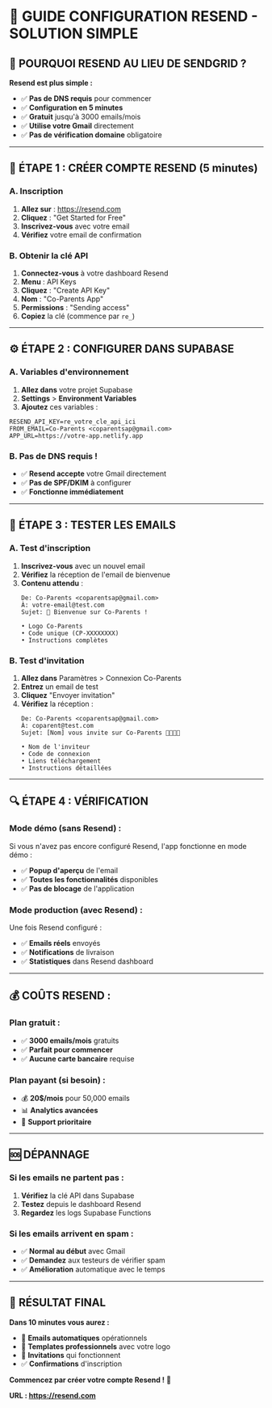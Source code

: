 # 📧 GUIDE CONFIGURATION RESEND - SOLUTION SIMPLE

## 🎯 **POURQUOI RESEND AU LIEU DE SENDGRID ?**

**Resend est plus simple :**
- ✅ **Pas de DNS requis** pour commencer
- ✅ **Configuration en 5 minutes**
- ✅ **Gratuit** jusqu'à 3000 emails/mois
- ✅ **Utilise votre Gmail** directement
- ✅ **Pas de vérification domaine** obligatoire

---

## 🚀 **ÉTAPE 1 : CRÉER COMPTE RESEND (5 minutes)**

### **A. Inscription**
1. **Allez sur** : https://resend.com
2. **Cliquez** : "Get Started for Free"
3. **Inscrivez-vous** avec votre email
4. **Vérifiez** votre email de confirmation

### **B. Obtenir la clé API**
1. **Connectez-vous** à votre dashboard Resend
2. **Menu** : API Keys
3. **Cliquez** : "Create API Key"
4. **Nom** : "Co-Parents App"
5. **Permissions** : "Sending access"
6. **Copiez** la clé (commence par `re_`)

---

## ⚙️ **ÉTAPE 2 : CONFIGURER DANS SUPABASE**

### **A. Variables d'environnement**
1. **Allez dans** votre projet Supabase
2. **Settings** > **Environment Variables**
3. **Ajoutez** ces variables :

```
RESEND_API_KEY=re_votre_cle_api_ici
FROM_EMAIL=Co-Parents <coparentsap@gmail.com>
APP_URL=https://votre-app.netlify.app
```

### **B. Pas de DNS requis !**
- ✅ **Resend accepte** votre Gmail directement
- ✅ **Pas de SPF/DKIM** à configurer
- ✅ **Fonctionne immédiatement**

---

## 📧 **ÉTAPE 3 : TESTER LES EMAILS**

### **A. Test d'inscription**
1. **Inscrivez-vous** avec un nouvel email
2. **Vérifiez** la réception de l'email de bienvenue
3. **Contenu attendu** :
   ```
   De: Co-Parents <coparentsap@gmail.com>
   À: votre-email@test.com
   Sujet: 🎉 Bienvenue sur Co-Parents !
   
   • Logo Co-Parents
   • Code unique (CP-XXXXXXXX)
   • Instructions complètes
   ```

### **B. Test d'invitation**
1. **Allez dans** Paramètres > Connexion Co-Parents
2. **Entrez** un email de test
3. **Cliquez** "Envoyer invitation"
4. **Vérifiez** la réception :
   ```
   De: Co-Parents <coparentsap@gmail.com>
   À: coparent@test.com
   Sujet: [Nom] vous invite sur Co-Parents 👨‍👩‍👧‍👦
   
   • Nom de l'inviteur
   • Code de connexion
   • Liens téléchargement
   • Instructions détaillées
   ```

---

## 🔍 **ÉTAPE 4 : VÉRIFICATION**

### **Mode démo (sans Resend) :**
Si vous n'avez pas encore configuré Resend, l'app fonctionne en mode démo :
- ✅ **Popup d'aperçu** de l'email
- ✅ **Toutes les fonctionnalités** disponibles
- ✅ **Pas de blocage** de l'application

### **Mode production (avec Resend) :**
Une fois Resend configuré :
- ✅ **Emails réels** envoyés
- ✅ **Notifications** de livraison
- ✅ **Statistiques** dans Resend dashboard

---

## 💰 **COÛTS RESEND :**

### **Plan gratuit :**
- ✅ **3000 emails/mois** gratuits
- ✅ **Parfait pour commencer**
- ✅ **Aucune carte bancaire** requise

### **Plan payant (si besoin) :**
- 💰 **20$/mois** pour 50,000 emails
- 📊 **Analytics avancées**
- 🚀 **Support prioritaire**

---

## 🆘 **DÉPANNAGE**

### **Si les emails ne partent pas :**
1. **Vérifiez** la clé API dans Supabase
2. **Testez** depuis le dashboard Resend
3. **Regardez** les logs Supabase Functions

### **Si les emails arrivent en spam :**
- ✅ **Normal au début** avec Gmail
- ✅ **Demandez** aux testeurs de vérifier spam
- ✅ **Amélioration** automatique avec le temps

---

## 🎯 **RÉSULTAT FINAL**

**Dans 10 minutes vous aurez :**
- 📧 **Emails automatiques** opérationnels
- 🎨 **Templates professionnels** avec votre logo
- 🔄 **Invitations** qui fonctionnent
- ✅ **Confirmations** d'inscription

**Commencez par créer votre compte Resend !** 🚀

**URL : https://resend.com**